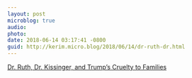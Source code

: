 ```yaml
---
layout: post
microblog: true
audio: 
photo: 
date: 2018-06-14 03:17:41 -0800
guid: http://kerim.micro.blog/2018/06/14/dr-ruth-dr.html
---
```

[Dr. Ruth, Dr. Kissinger, and Trump’s Cruelty to Families](https://www.newyorker.com/news/daily-comment/dr-ruth-dr-kissinger-and-trumps-cruelty-to-families)
